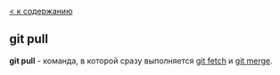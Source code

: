 [< к содержанию](./readme.md)

## git pull
**git pull** - команда, в которой сразу выполняется [git fetch](./fetch.md) и [git merge](./merge.md).